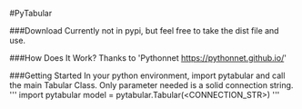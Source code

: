 #PyTabular


###Download
Currently not in pypi, but feel free to take the dist file and use.

###How Does It Work?
Thanks to 'Pythonnet <https://pythonnet.github.io/>'

###Getting Started
In your python environment, import pytabular and call the main Tabular Class. Only parameter needed is a solid connection string.
'''
import pytabular
model = pytabular.Tabular(<CONNECTION_STR>)
'''
